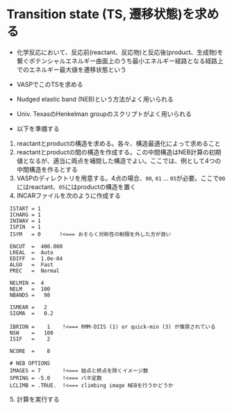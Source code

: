 # Transition state (TS, 遷移状態)を求める
* 化学反応において、反応前(reactant、反応物)と反応後(product、生成物)を繋ぐポテンシャルエネルギー曲面上のうち最小エネルギー経路となる経路上でのエネルギー最大値を遷移状態という
* VASPでこのTSを求める
* Nudged elastic band (NEB)という方法がよく用いられる
* Univ. TexasのHenkelman groupのスクリプトがよく用いられる

* 以下を準備する
1. reactantとproductの構造を求める。各々、構造最適化によって求めること
2. reactantとproductの間の構造を作成する。この中間構造はNEB計算の初期値となるが、適当に両点を補間した構造でよい。ここでは、例として4つの中間構造を作るとする
3. VASPのディレクトリを用意する。4点の場合、`00`, `01` ... `05`が必要。ここで`00`にはreactant、`05`にはproductの構造を置く
4. INCARファイルを次のように作成する
```
 ISTART = 1
 ICHARG = 1
 INIWAV = 1
 ISPIN  = 1
 ISYM   = 0      !<=== おそらく対称性の制限を外した方が良い

 ENCUT  =  400.000
 LREAL  =  Auto
 EDIFF  =  1.0e-04
 ALGO   =  Fast
 PREC   =  Normal

 NELMIN =  4
 NELM   =  100
 NBANDS =   98

 ISMEAR =   2
 SIGMA  =   0.2

 IBRION =    1    !<=== RMM-DIIS (1) or quick-min (3) が推奨されている
 NSW    =   100
 ISIF   =    2

 NCORE  =    8

 # NEB OPTIONS
 IMAGES = 7       !<=== 始点と終点を除くイメージ数
 SPRING = -5.0    !<=== バネ定数
 LCLIMB = .TRUE.  !<=== climbing image NEBを行うかどうか
```
5. 計算を実行する
